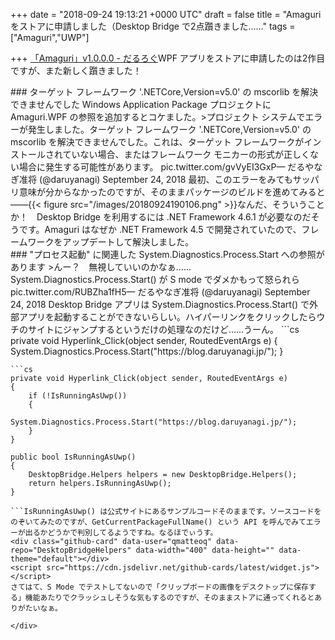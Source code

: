 
+++
date = "2018-09-24 19:13:21 +0000 UTC"
draft = false
title = "Amaguri をストアに申請しました（Desktop Bridge で2点躓きました……"
tags = ["Amaguri","UWP"]

+++
[「Amaguri」v1.0.0.0 - だるろぐ](https://blog.daruyanagi.jp/entry/2018/08/26/224927)WPF アプリをストアに申請したのは2作目ですが、また新しく躓きました！

<div class="section">
    ### ターゲット フレームワーク &#39;.NETCore,Version=v5.0&#39; の mscorlib を解決できませんでした
    Windows Application Package プロジェクトに Amaguri.WPF の参照を追加するとコケました。>プロジェクト システムでエラーが発生しました。ターゲット フレームワーク &#39;.NETCore,Version=v5.0&#39; の mscorlib を解決できませんでした。これは、ターゲット フレームワークがインストールされていない場合、またはフレームワーク モニカーの形式が正しくない場合に発生する可能性があります。 pic.twitter.com/gvVyEI3GxP— だるやなぎ准将 (@daruyanagi) September 24, 2018 <script async="" src="https://platform.twitter.com/widgets.js" charset="utf-8"></script> 最初、このエラーをみてもサッパリ意味が分からなかったのですが、そのままパッケージのビルドを進めてみると――{{< figure src="/images/20180924190106.png"  >}}なんだ、そういうことか！　Desktop Bridge を利用するには .NET Framework 4.6.1 が必要なのだそうです。Amaguri はなぜか .NET Framework 4.5 で開発されていたので、フレームワークをアップデートして解決しました。

</div>
<div class="section">
    ### "プロセス起動" に関連した System.Diagnostics.Process.Start への参照があります
    >んー？　無視していいのかなぁ…… System.Diagnostics.Process.Start() が S mode でダメかもって怒られら pic.twitter.com/RUBZha1fH5— だるやなぎ准将 (@daruyanagi) September 24, 2018 <script async="" src="https://platform.twitter.com/widgets.js" charset="utf-8"></script> Desktop Bridge アプリは System.Diagnostics.Process.Start() で外部アプリを起動することができないらしい。ハイパーリンクをクリックしたらウチのサイトにジャンプするというだけの処理なのだけど……うーん。
```cs
private void Hyperlink_Click(object sender, RoutedEventArgs e)
{
    System.Diagnostics.Process.Start("https://blog.daruyanagi.jp/");
}

```最初はこの処理を削るしかないのかなと思っていたのですが、DesktopBridge.Helpers という NuGet を導入して「UWP で実行されている時だけ System.Diagnostics.Process.Start()  を実行しない」という処理を加えてみると、認定キットに合格することができました。
```cs
private void Hyperlink_Click(object sender, RoutedEventArgs e)
{
    if (!IsRunningAsUwp())
    {
        System.Diagnostics.Process.Start("https://blog.daruyanagi.jp/");
    }
}

public bool IsRunningAsUwp()
{
    DesktopBridge.Helpers helpers = new DesktopBridge.Helpers();
    return helpers.IsRunningAsUwp();
}

```IsRunningAsUwp() は公式サイトにあるサンプルコードそのままです。ソースコードをのぞいてみたのですが、GetCurrentPackageFullName() という API を呼んでみてエラーが出るかどうかで判別してるようですね。なるほでぃうす。
<div class="github-card" data-user="qmatteoq" data-repo="DesktopBridgeHelpers" data-width="400" data-height="" data-theme="default"></div>
<script src="https://cdn.jsdelivr.net/github-cards/latest/widget.js"></script>
さてはて、S Mode でテストしてないので「クリップボードの画像をデスクトップに保存する」機能あたりでクラッシュしそうな気もするのですが、そのままストアに通ってくれるとありがたいなぁ。

</div>

